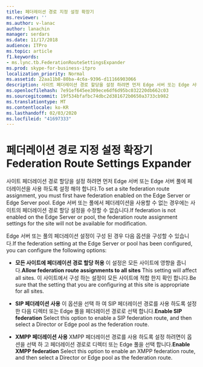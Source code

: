 ```yaml
---
title: 페더레이션 경로 지정 설정 확장기
ms.reviewer: ''
ms.author: v-lanac
author: lanachin
manager: serdars
ms.date: 11/17/2018
audience: ITPro
ms.topic: article
f1.keywords:
- ms.lync.tb.FederationRouteSettingsExpander
ms.prod: skype-for-business-itpro
localization_priority: Normal
ms.assetid: 22aa11b8-80ba-4c6a-9396-d11166903066
description: 사이트 페더레이션 경로 할당을 설정 하려면 먼저 Edge 서버 또는 Edge 서버 풀에 페더레이션을 사용 하도록 설정 해야 합니다. Edge 서버 또는 풀에서 페더레이션을 사용할 수 없는 경우에는 사이트의 페더레이션 경로 할당 설정을 수정할 수 없습니다.
ms.openlocfilehash: 7e91ef645ee309ece6df6d95bc032220db662c03
ms.sourcegitcommit: 19f534bfafbc74dbc2d381672b0650a3733cb982
ms.translationtype: MT
ms.contentlocale: ko-KR
ms.lasthandoff: 02/03/2020
ms.locfileid: "41697333"
---
```

# <a name="federation-route-settings-expander"></a><span data-ttu-id="04c0b-104">페더레이션 경로 지정 설정 확장기</span><span class="sxs-lookup"><span data-stu-id="04c0b-104">Federation Route Settings Expander</span></span>
 
<span data-ttu-id="04c0b-105">사이트 페더레이션 경로 할당을 설정 하려면 먼저 Edge 서버 또는 Edge 서버 풀에 페더레이션을 사용 하도록 설정 해야 합니다.</span><span class="sxs-lookup"><span data-stu-id="04c0b-105">To set a site federation route assignment, you must first have federation enabled on the Edge Server or Edge Server pool.</span></span> <span data-ttu-id="04c0b-106">Edge 서버 또는 풀에서 페더레이션을 사용할 수 없는 경우에는 사이트의 페더레이션 경로 할당 설정을 수정할 수 없습니다.</span><span class="sxs-lookup"><span data-stu-id="04c0b-106">If federation is not enabled on the Edge Server or pool, the federation route assignment settings for the site will not be available for modification.</span></span>
  

<span data-ttu-id="04c0b-107">Edge 서버 또는 풀의 페더레이션 설정이 구성 된 경우 다음 옵션을 구성할 수 있습니다.</span><span class="sxs-lookup"><span data-stu-id="04c0b-107">If the federation setting at the Edge Server or pool has been configured, you can configure the following options:</span></span> 
  
- <span data-ttu-id="04c0b-108">**모든 사이트에 페더레이션 경로 할당 허용** 이 설정은 모든 사이트에 영향을 줍니다.</span><span class="sxs-lookup"><span data-stu-id="04c0b-108">**Allow federation route assignments to all sites** This setting will affect all sites.</span></span> <span data-ttu-id="04c0b-109">이 사이트에서 구성 하는 설정이 모든 사이트에 적합 한지 확인 합니다.</span><span class="sxs-lookup"><span data-stu-id="04c0b-109">Be sure that the setting that you are configuring at this site is appropriate for all sites.</span></span>
    
- <span data-ttu-id="04c0b-110">**SIP 페더레이션 사용** 이 옵션을 선택 하 여 SIP 페더레이션 경로를 사용 하도록 설정한 다음 디렉터 또는 Edge 풀을 페더레이션 경로로 선택 합니다.</span><span class="sxs-lookup"><span data-stu-id="04c0b-110">**Enable SIP federation** Select this option to enable a SIP federation route, and then select a Director or Edge pool as the federation route.</span></span>
    
- <span data-ttu-id="04c0b-111">**XMPP 페더레이션 사용** XMPP 페더레이션 경로를 사용 하도록 설정 하려면이 옵션을 선택 하 고 페더레이션 경로로 디렉터 또는 Edge 풀을 선택 합니다.</span><span class="sxs-lookup"><span data-stu-id="04c0b-111">**Enable XMPP federation** Select this option to enable an XMPP federation route, and then select a Director or Edge pool as the federation route.</span></span>
    

